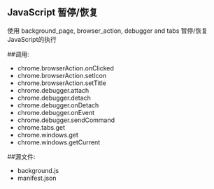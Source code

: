 ﻿JavaScript 暂停/恢复
---------------------
使用 background_page, browser_action, debugger and tabs
暂停/恢复 JavaScript的执行

##调用:
 - chrome.browserAction.onClicked
 - chrome.browserAction.setIcon
 - chrome.browserAction.setTitle
 - chrome.debugger.attach
 - chrome.debugger.detach
 - chrome.debugger.onDetach
 - chrome.debugger.onEvent
 - chrome.debugger.sendCommand
 - chrome.tabs.get
 - chrome.windows.get
 - chrome.windows.getCurrent

##源文件:
 - background.js
 - manifest.json